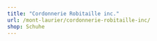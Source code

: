 ```yaml
---
title: "Cordonnerie Robitaille inc."
url: /mont-laurier/cordonnerie-robitaille-inc/
shop: Schuhe
---
```

